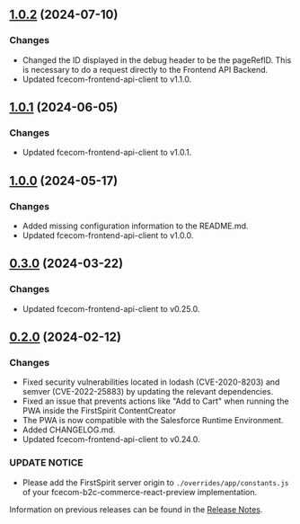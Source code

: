 ## [1.0.2](https://github.com/e-Spirit/fcecom-b2c-commerce-react-preview/compare/v1.0.1...v1.0.2) (2024-07-10)

### Changes

* Changed the ID displayed in the debug header to be the pageRefID. This is necessary to do a request directly to the Frontend API Backend.
* Updated fcecom-frontend-api-client to v1.1.0.

## [1.0.1](https://github.com/e-Spirit/fcecom-b2c-commerce-react-preview/compare/v1.0.0...v1.0.1) (2024-06-05)

### Changes

* Updated fcecom-frontend-api-client to v1.0.1.

## [1.0.0](https://github.com/e-Spirit/fcecom-b2c-commerce-react-preview/compare/v0.3.0...v1.0.0) (2024-05-17)

### Changes

* Added missing configuration information to the README.md.
* Updated fcecom-frontend-api-client to v1.0.0.

## [0.3.0](https://github.com/e-Spirit/fcecom-b2c-commerce-react-preview/compare/v0.2.0...v0.3.0) (2024-03-22)

### Changes

* Updated fcecom-frontend-api-client to v0.25.0.

## [0.2.0](https://github.com/e-Spirit/fcecom-b2c-commerce-react-preview/compare/v0.1.3...v0.2.0) (2024-02-12)

### Changes
* Fixed security vulnerabilities located in lodash (CVE-2020-8203) and semver (CVE-2022-25883) by updating the relevant dependencies.
* Fixed an issue that prevents actions like "Add to Cart" when running the PWA inside the FirstSpirit ContentCreator
* The PWA is now compatible with the Salesforce Runtime Environment.
* Added CHANGELOG.md.
* Updated fcecom-frontend-api-client to v0.24.0.

### UPDATE NOTICE
* Please add the FirstSpirit server origin to `./overrides/app/constants.js` of your fcecom-b2c-commerce-react-preview implementation.

Information on previous releases can be found in the [Release Notes](https://docs.e-spirit.com/ecom/fsconnect-com/FirstSpirit_Connect_for_Commerce_Releasenotes_EN.html).
